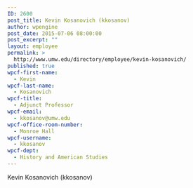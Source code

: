 ```yaml
---
ID: 2600
post_title: Kevin Kosanovich (kkosanov)
author: wpengine
post_date: 2015-07-06 08:00:00
post_excerpt: ""
layout: employee
permalink: >
  http://www.umw.edu/directory/employee/kevin-kosanovich/
published: true
wpcf-first-name:
  - Kevin
wpcf-last-name:
  - Kosanovich
wpcf-title:
  - Adjunct Professor
wpcf-email:
  - kkosanov@umw.edu
wpcf-office-room-number:
  - Monroe Hall
wpcf-username:
  - kkosanov
wpcf-dept:
  - History and American Studies
---
```

Kevin Kosanovich (kkosanov)